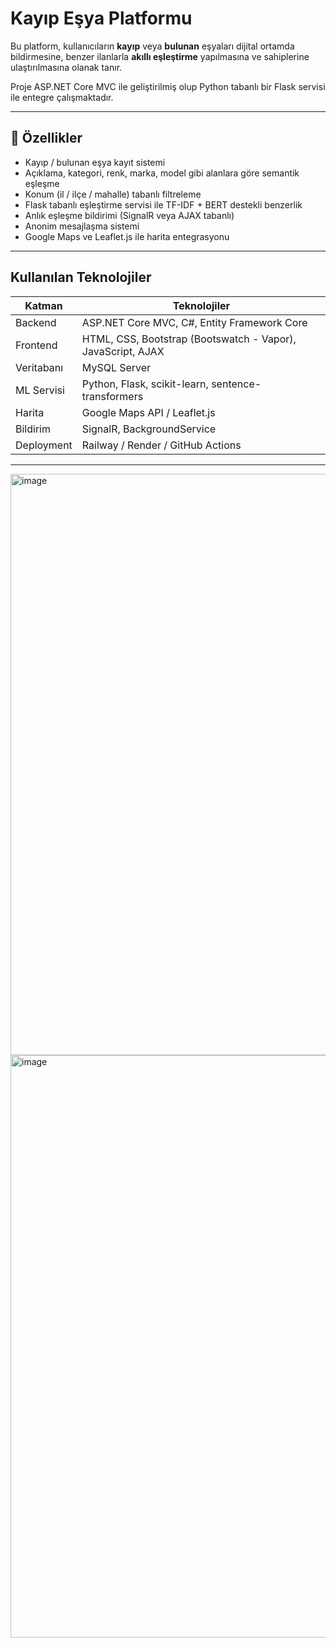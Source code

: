 # Kayıp Eşya Platformu

Bu platform, kullanıcıların **kayıp** veya **bulunan** eşyaları dijital ortamda bildirmesine, benzer ilanlarla **akıllı eşleştirme** yapılmasına ve sahiplerine ulaştırılmasına olanak tanır.

Proje ASP.NET Core MVC ile geliştirilmiş olup Python tabanlı bir Flask servisi ile entegre çalışmaktadır.

---

## 🚀 Özellikler

- Kayıp / bulunan eşya kayıt sistemi
- Açıklama, kategori, renk, marka, model gibi alanlara göre semantik eşleşme
- Konum (il / ilçe / mahalle) tabanlı filtreleme
- Flask tabanlı eşleştirme servisi ile TF-IDF + BERT destekli benzerlik
- Anlık eşleşme bildirimi (SignalR veya AJAX tabanlı)
- Anonim mesajlaşma sistemi
- Google Maps ve Leaflet.js ile harita entegrasyonu

---

## Kullanılan Teknolojiler

| Katman       | Teknolojiler |
|--------------|--------------|
| Backend      | ASP.NET Core MVC, C#, Entity Framework Core |
| Frontend     | HTML, CSS, Bootstrap (Bootswatch - Vapor), JavaScript, AJAX |
| Veritabanı   | MySQL Server |
| ML Servisi   | Python, Flask, scikit-learn, sentence-transformers |
| Harita       | Google Maps API / Leaflet.js |
| Bildirim     | SignalR, BackgroundService |
| Deployment   | Railway / Render / GitHub Actions |

---

<img width="1695" height="930" alt="image" src="https://github.com/user-attachments/assets/f63f279d-8acb-400d-8358-39da4bbbb163" />

<img width="843" height="932" alt="image" src="https://github.com/user-attachments/assets/8d2049df-b3d7-4830-bcfb-f8401b440c51" />

